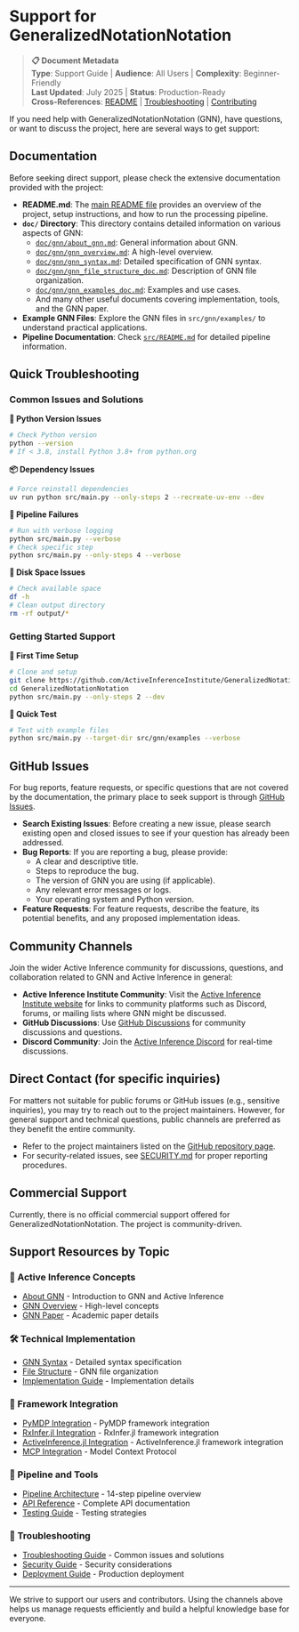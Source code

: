 # Support for GeneralizedNotationNotation

> **📋 Document Metadata**  
> **Type**: Support Guide | **Audience**: All Users | **Complexity**: Beginner-Friendly  
> **Last Updated**: July 2025 | **Status**: Production-Ready  
> **Cross-References**: [README](README.md) | [Troubleshooting](doc/troubleshooting/README.md) | [Contributing](CONTRIBUTING.md)

If you need help with GeneralizedNotationNotation (GNN), have questions, or want to discuss the project, here are several ways to get support:

## Documentation

Before seeking direct support, please check the extensive documentation provided with the project:

-   **README.md**: The [main README file](./README.md) provides an overview of the project, setup instructions, and how to run the processing pipeline.
-   **`doc/` Directory**: This directory contains detailed information on various aspects of GNN:
    -   [`doc/gnn/about_gnn.md`](./doc/gnn/about_gnn.md): General information about GNN.
    -   [`doc/gnn/gnn_overview.md`](./doc/gnn/gnn_overview.md): A high-level overview.
    -   [`doc/gnn/gnn_syntax.md`](./doc/gnn/gnn_syntax.md): Detailed specification of GNN syntax.
    -   [`doc/gnn/gnn_file_structure_doc.md`](./doc/gnn/gnn_file_structure_doc.md): Description of GNN file organization.
    -   [`doc/gnn/gnn_examples_doc.md`](./doc/gnn/gnn_examples_doc.md): Examples and use cases.
    -   And many other useful documents covering implementation, tools, and the GNN paper.
-   **Example GNN Files**: Explore the GNN files in `src/gnn/examples/` to understand practical applications.
-   **Pipeline Documentation**: Check [`src/README.md`](./src/README.md) for detailed pipeline information.

## Quick Troubleshooting

### Common Issues and Solutions

**🐍 Python Version Issues**
```bash
# Check Python version
python --version
# If < 3.8, install Python 3.8+ from python.org
```

**📦 Dependency Issues**
```bash
# Force reinstall dependencies
uv run python src/main.py --only-steps 2 --recreate-uv-env --dev
```

**🔧 Pipeline Failures**
```bash
# Run with verbose logging
python src/main.py --verbose
# Check specific step
python src/main.py --only-steps 4 --verbose
```

**💾 Disk Space Issues**
```bash
# Check available space
df -h
# Clean output directory
rm -rf output/*
```

### Getting Started Support

**🚀 First Time Setup**
```bash
# Clone and setup
git clone https://github.com/ActiveInferenceInstitute/GeneralizedNotationNotation.git
cd GeneralizedNotationNotation
python src/main.py --only-steps 2 --dev
```

**🎯 Quick Test**
```bash
# Test with example files
python src/main.py --target-dir src/gnn/examples --verbose
```

## GitHub Issues

For bug reports, feature requests, or specific questions that are not covered by the documentation, the primary place to seek support is through [GitHub Issues](https://github.com/ActiveInferenceInstitute/GeneralizedNotationNotation/issues).

-   **Search Existing Issues**: Before creating a new issue, please search existing open and closed issues to see if your question has already been addressed.
-   **Bug Reports**: If you are reporting a bug, please provide:
    -   A clear and descriptive title.
    -   Steps to reproduce the bug.
    -   The version of GNN you are using (if applicable).
    -   Any relevant error messages or logs.
    -   Your operating system and Python version.
-   **Feature Requests**: For feature requests, describe the feature, its potential benefits, and any proposed implementation ideas.

## Community Channels

Join the wider Active Inference community for discussions, questions, and collaboration related to GNN and Active Inference in general:

-   **Active Inference Institute Community**: Visit the [Active Inference Institute website](https://activeinference.institute/) for links to community platforms such as Discord, forums, or mailing lists where GNN might be discussed.
-   **GitHub Discussions**: Use [GitHub Discussions](https://github.com/ActiveInferenceInstitute/GeneralizedNotationNotation/discussions) for community discussions and questions.
-   **Discord Community**: Join the [Active Inference Discord](https://discord.activeinference.institute/) for real-time discussions.

## Direct Contact (for specific inquiries)

For matters not suitable for public forums or GitHub issues (e.g., sensitive inquiries), you may try to reach out to the project maintainers. However, for general support and technical questions, public channels are preferred as they benefit the entire community.

-   Refer to the project maintainers listed on the [GitHub repository page](https://github.com/ActiveInferenceInstitute/GeneralizedNotationNotation).
-   For security-related issues, see [SECURITY.md](./SECURITY.md) for proper reporting procedures.

## Commercial Support

Currently, there is no official commercial support offered for GeneralizedNotationNotation. The project is community-driven.

## Support Resources by Topic

### 🧠 Active Inference Concepts
- [About GNN](./doc/gnn/about_gnn.md) - Introduction to GNN and Active Inference
- [GNN Overview](./doc/gnn/gnn_overview.md) - High-level concepts
- [GNN Paper](./doc/gnn/gnn_paper.md) - Academic paper details

### 🛠️ Technical Implementation
- [GNN Syntax](./doc/gnn/gnn_syntax.md) - Detailed syntax specification
- [File Structure](./doc/gnn/gnn_file_structure_doc.md) - GNN file organization
- [Implementation Guide](./doc/gnn/gnn_implementation.md) - Implementation details

### 🎯 Framework Integration
- [PyMDP Integration](./doc/pymdp/) - PyMDP framework integration
- [RxInfer.jl Integration](./doc/rxinfer/) - RxInfer.jl framework integration
- [ActiveInference.jl Integration](./doc/activeinference_jl/) - ActiveInference.jl framework integration
- [MCP Integration](./doc/mcp/) - Model Context Protocol

### 🔧 Pipeline and Tools
- [Pipeline Architecture](./doc/pipeline/PIPELINE_ARCHITECTURE.md) - 14-step pipeline overview
- [API Reference](./doc/api/README.md) - Complete API documentation
- [Testing Guide](./doc/testing/README.md) - Testing strategies

### 🚨 Troubleshooting
- [Troubleshooting Guide](./doc/troubleshooting/) - Common issues and solutions
- [Security Guide](./doc/security/README.md) - Security considerations
- [Deployment Guide](./doc/deployment/README.md) - Production deployment

---

We strive to support our users and contributors. Using the channels above helps us manage requests efficiently and build a helpful knowledge base for everyone. 